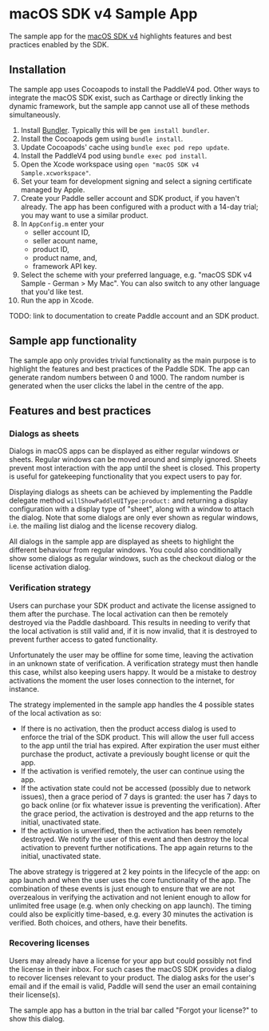 # macOS SDK v4 Sample App

The sample app for the [macOS SDK v4](https://github.com/PaddleHQ/Mac-Framework-V4) highlights features and best practices enabled by the SDK.

## Installation

The sample app uses Cocoapods to install the PaddleV4 pod. Other ways to integrate the macOS SDK exist,
such as Carthage or directly linking the dynamic framework, but the sample app cannot use all of
these methods simultaneously.

1. Install [Bundler](https://bundler.io/). Typically this will be `gem install bundler`.
1. Install the Cocoapods gem using `bundle install`.
1. Update Cocoapods' cache using `bundle exec pod repo update`.
1. Install the PaddleV4 pod using `bundle exec pod install`.
1. Open the Xcode workspace using `open "macOS SDK v4 Sample.xcworkspace"`.
1. Set your team for development signing and select a signing certificate managed by Apple.
1. Create your Paddle seller account and SDK product, if you haven't already. The app has been configured with a
product with a 14-day trial; you may want to use a similar product.
1. In `AppConfig.m` enter your
    * seller account ID,
    * seller acount name,
    * product ID,
    * product name, and,
    * framework API key.
1. Select the scheme with your preferred language, e.g. "macOS SDK v4 Sample - German > My Mac". You can also switch to any other language that you'd like test.
1. Run the app in Xcode.

TODO: link to documentation to create Paddle account and an SDK product.

## Sample app functionality

The sample app only provides trivial functionality as the main purpose is to highlight the features and best practices of the Paddle SDK. The app can generate random numbers between 0 and 1000. The random number is generated when the user clicks the label in the centre of the app. 

## Features and best practices

### Dialogs as sheets

Dialogs in macOS apps can be displayed as either regular windows or sheets. Regular windows can be moved around and simply ignored. Sheets prevent most interaction with the app until the sheet is closed. This property is useful for gatekeeping functionality that you expect users to pay for.

Displaying dialogs as sheets can be achieved by implementing the Paddle delegate method `willShowPaddleUIType:product:` and returning a display configuration with a display type of "sheet", along with a window to attach the dialog. Note that some dialogs are only ever shown as regular windows, i.e. the mailing list dialog and the license recovery dialog.

All dialogs in the sample app are displayed as sheets to highlight the different behaviour from regular windows. You could also conditionally show some dialogs as regular windows, such as the checkout dialog or the license activation dialog.

### Verification strategy

Users can purchase your SDK product and activate the license assigned to them after the purchase. The local activation can then be remotely
destroyed via the Paddle dashboard. This results in needing to verify that the local activation is still valid and, if it is now invalid, that it is destroyed
to prevent further access to gated functionality.

Unfortunately the user may be offline for some time, leaving the activation in an unknown state of verification. A verification strategy must then handle this case, whilst also keeping users happy. It would be a mistake to destroy activations the moment the user loses connection to the internet, for instance.

The strategy implemented in the sample app handles the 4 possible states of the local activation as so:
* If there is no activation, then the product access dialog is used to enforce the trial of the SDK product. This will allow the user full access to the app until the trial has expired. After expiration the user must either purchase the product, activate a previously bought license or quit the app.
* If the activation is verified remotely, the user can continue using the app.
* If the activation state could not be accessed (possibly due to network issues), then a grace period of 7 days is granted: the user has 7 days to go back online (or fix whatever issue is preventing the verification). After the grace period, the activation is destroyed and the app returns to the initial, unactivated state.
* If the activation is unverified, then the activation has been remotely destroyed. We notify the user of this event and then destroy the local activation to prevent further notifications. The app again returns to the initial, unactivated state.

The above strategy is triggered at 2 key points in the lifecycle of the app: on app launch and when the user uses the core functionality of the app. The combination of these events is just enough to ensure that we are not overzealous in verifying the activation and not lenient enough to allow for unlimited free usage (e.g. when only checking on app launch). The timing could also be explicitly time-based, e.g. every 30 minutes the activation is verified. Both choices, and others, have their benefits.

### Recovering licenses

Users may already have a license for your app but could possibly not find the license in their inbox. For such cases the macOS SDK provides a dialog to recover licenses relevant to your product. The dialog asks for the user's email and if the email is valid, Paddle will send the user an email containing their license(s).

The sample app has a button in the trial bar called "Forgot your license?" to show this dialog.
